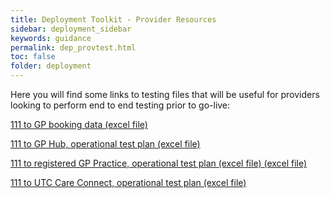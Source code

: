 ```yaml
---
title: Deployment Toolkit - Provider Resources
sidebar: deployment_sidebar
keywords: guidance
permalink: dep_provtest.html
toc: false
folder: deployment
---
```


Here you will find some links to testing files that will be useful for providers looking to perform end to end testing prior to go-live:
<p>
<a href="_pages/deployment/toolkit/files/111_to_GP_Booking_Data.xlsx" download>111 to GP booking data (excel file)</a>
<p>
<a href="_pages/deployment/toolkit/files/111_to_GP_Hub-Operational_Test_Plan_v2.xlsx" download>111 to GP Hub, operational test plan (excel file)</a>
<p>
<a href="_pages/deployment/toolkit/files/111_to_Registered_GP-Operational_Test_Plan_v3.xlsx" download>111 to registered GP Practice, operational test plan (excel file) (excel file)</a>
<p>
<a href="_pages/deployment/toolkit/files/111_to_UTC_Care_Connect-Operational_Test_Plan.xlsx" download>111 to UTC Care Connect, operational test plan (excel file)</a>

